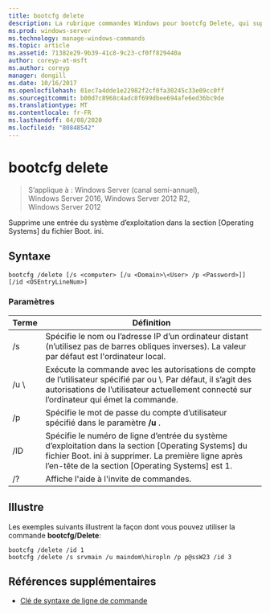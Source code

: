 ```yaml
---
title: bootcfg delete
description: La rubrique commandes Windows pour bootcfg Delete, qui supprime une entrée de système d’exploitation dans la section systèmes d’exploitation du fichier Boot. ini.
ms.prod: windows-server
ms.technology: manage-windows-commands
ms.topic: article
ms.assetid: 71382e29-9b39-41c8-9c23-cf0ff829440a
author: coreyp-at-msft
ms.author: coreyp
manager: dongill
ms.date: 10/16/2017
ms.openlocfilehash: 01ec7a4dde1e22982f2cf0fa30245c33e09cc0ff
ms.sourcegitcommit: b00d7c8968c4adc8f699dbee694afe6ed36bc9de
ms.translationtype: MT
ms.contentlocale: fr-FR
ms.lasthandoff: 04/08/2020
ms.locfileid: "80848542"
---
```

# <a name="bootcfg-delete"></a>bootcfg delete

>S’applique à : Windows Server (canal semi-annuel), Windows Server 2016, Windows Server 2012 R2, Windows Server 2012

Supprime une entrée du système d’exploitation dans la section [Operating Systems] du fichier Boot. ini.

## <a name="syntax"></a>Syntaxe
```
bootcfg /delete [/s <computer> [/u <Domain>\<User> /p <Password>]] [/id <OSEntryLineNum>]
```
### <a name="parameters"></a>Paramètres

|         Terme         |                                                                                             Définition                                                                                              |
|----------------------|-----------------------------------------------------------------------------------------------------------------------------------------------------------------------------------------------------|
|    /s <computer>     |                                         Spécifie le nom ou l’adresse IP d’un ordinateur distant (n’utilisez pas de barres obliques inverses). La valeur par défaut est l'ordinateur local.                                          |
| /u <Domain>\\<User>  | Exécute la commande avec les autorisations de compte de l’utilisateur spécifié par <User>ou <Domain>\\<User>. Par défaut, il s’agit des autorisations de l’utilisateur actuellement connecté sur l’ordinateur qui émet la commande. |
|    /p <Password>     |                                                        Spécifie le mot de passe du compte d’utilisateur spécifié dans le paramètre **/u** .                                                        |
| /ID <OSEntryLineNum> |        Spécifie le numéro de ligne d’entrée du système d’exploitation dans la section [Operating Systems] du fichier Boot. ini à supprimer. La première ligne après l’en-tête de la section [Operating Systems] est 1.        |
|          /?          |                                                                                Affiche l'aide à l'invite de commandes.                                                                                 |

## <a name="examples"></a><a name=BKMK_examples></a>Illustre
Les exemples suivants illustrent la façon dont vous pouvez utiliser la commande **bootcfg/Delete**:
```
bootcfg /delete /id 1
bootcfg /delete /s srvmain /u maindom\hiropln /p p@ssW23 /id 3
```
## <a name="additional-references"></a>Références supplémentaires
- [Clé de syntaxe de ligne de commande](command-line-syntax-key.md)
